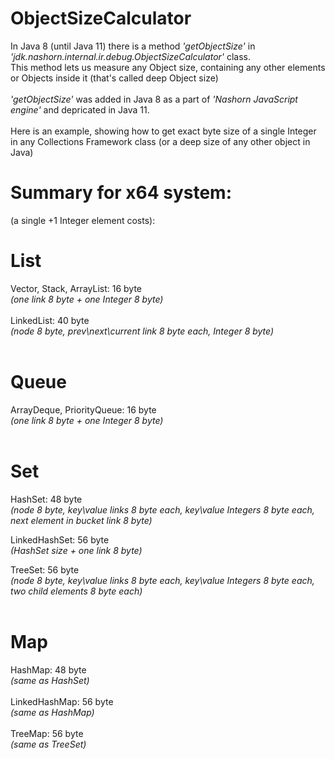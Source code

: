 # ObjectSizeCalculator
In Java 8 (until Java 11) there is a method _'getObjectSize'_ in _'jdk.nashorn.internal.ir.debug.ObjectSizeCalculator'_ class.<br>
This method lets us measure any Object size, containing any other elements or Objects inside it (that's called deep Object size)<br>
<br>
_'getObjectSize'_ was added in Java 8 as a part of _'Nashorn JavaScript engine'_ and depricated in Java 11.<br>
<br>
Here is an example, showing how to get exact byte size of a single Integer in any Collections Framework class (or a deep size of any other object in Java)

# Summary for x64 system:
(a single +1 Integer element costs):

# List
Vector, Stack, ArrayList: 16 byte<br>
_(one link 8 byte + one Integer 8 byte)_<br>
<br>
LinkedList: 40 byte<br>
_(node 8 byte, prev\next\current link 8 byte each, Integer 8 byte)_<br>
<br>
# Queue
ArrayDeque, PriorityQueue: 16 byte<br>
_(one link 8 byte + one Integer 8 byte)_<br>
<br>
# Set
HashSet: 48 byte<br>
_(node 8 byte, key\value links 8 byte each, key\value Integers 8 byte each, next element in bucket link 8 byte)_<br>

LinkedHashSet: 56 byte<br>
_(HashSet size + one link 8 byte)_

TreeSet: 56 byte<br>
_(node 8 byte, key\value links 8 byte each, key\value Integers 8 byte each, two child elements 8 byte each)_<br>
<br>

# Map
HashMap: 48 byte<br>
_(same as HashSet)_<br>
<br>
LinkedHashMap: 56 byte<br>
_(same as HashMap)_<br>
<br>
TreeMap: 56 byte<br>
_(same as TreeSet)_<br>
